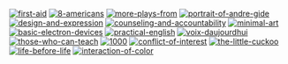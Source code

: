 [![first-aid](https://cloud.githubusercontent.com/assets/469438/16179088/31f55572-365c-11e6-8dc6-a8f5743968ca.png)](https://github.com/huphtur/Daily-Affinity-Design-Graphics/raw/master/first-aid.afdesign)
[![8-americans](https://cloud.githubusercontent.com/assets/469438/16169246/1f628226-3527-11e6-90ed-91390bb2f845.png)](https://github.com/huphtur/Daily-Affinity-Design-Graphics/raw/master/8-americans.afdesign)
[![more-plays-from](https://cloud.githubusercontent.com/assets/469438/16142450/a59ed3a2-3465-11e6-86dc-b6bd86a8b1c9.png)](https://github.com/huphtur/Daily-Affinity-Design-Graphics/raw/master/more-plays-from.afdesign)
[![portrait-of-andre-gide](https://cloud.githubusercontent.com/assets/469438/16114425/76e7cc70-33c1-11e6-82ac-06079b37751d.png)](https://github.com/huphtur/Daily-Affinity-Design-Graphics/raw/master/portrait-of-andre-gide.afdesign)
[![design-and-expression](https://cloud.githubusercontent.com/assets/469438/16069714/e8d5478c-32d0-11e6-954f-c074faaf199f.png)](https://github.com/huphtur/Daily-Affinity-Design-Graphics/raw/master/design-and-expression.afdesign)
[![counseling-and-accountability](https://cloud.githubusercontent.com/assets/469438/16034537/a792c4fc-3212-11e6-8756-31cd24731049.png)](https://github.com/huphtur/Daily-Affinity-Design-Graphics/raw/master/counseling-and-accountability.afdesign)
[![minimal-art](https://cloud.githubusercontent.com/assets/469438/16005434/8db14712-3167-11e6-9c0c-4a2a0e9f943e.png)](https://github.com/huphtur/Daily-Affinity-Design-Graphics/raw/master/minimal-art.afdesign)
[![basic-electron-devices](https://cloud.githubusercontent.com/assets/469438/15992272/4864673c-30c9-11e6-8b94-ace5bc59126e.png)](https://github.com/huphtur/Daily-Affinity-Design-Graphics/raw/master/basic-electron-devices.afdesign)
[![practical-english](https://cloud.githubusercontent.com/assets/469438/15983465/de210e78-2fa8-11e6-9b91-274c8cc6056f.png)](https://github.com/huphtur/Daily-Affinity-Design-Graphics/raw/master/practical-english.afdesign) [![voix-daujourdhui](https://cloud.githubusercontent.com/assets/469438/15956564/98af73a8-2ee9-11e6-8be5-5c1e297ea6ca.png)](https://github.com/huphtur/Daily-Affinity-Design-Graphics/raw/master/voix-daujourdhui.afdesign) [![those-who-can-teach](https://cloud.githubusercontent.com/assets/469438/15921855/d35ad652-2e24-11e6-97e9-2269196886fe.png)](https://github.com/huphtur/Daily-Affinity-Design-Graphics/raw/master/those-who-can-teach.afdesign)
[![1000](https://cloud.githubusercontent.com/assets/469438/15890354/50a287ba-2d6f-11e6-82a0-423592ac36e0.png)](https://github.com/huphtur/Daily-Affinity-Design-Graphics/raw/master/1000.afdesign)
[![conflict-of-interest](https://cloud.githubusercontent.com/assets/469438/15852873/0d56a22e-2ca3-11e6-88c2-d5e40661e65a.png)](https://github.com/huphtur/Daily-Affinity-Design-Graphics/raw/master/conflict-of-interest.afdesign)
[![the-little-cuckoo](https://cloud.githubusercontent.com/assets/469438/15818640/d60e8440-2bde-11e6-887a-e6d1fe6451e8.png)](https://github.com/huphtur/Daily-Affinity-Design-Graphics/raw/master/the-little-cuckoo.afdesign)
[![life-before-life](https://cloud.githubusercontent.com/assets/469438/15804217/c829ef6e-2b01-11e6-98bb-1761f038025f.png)](https://github.com/huphtur/Daily-Affinity-Design-Graphics/raw/master/life-before-life.afdesign) [![interaction-of-color](https://cloud.githubusercontent.com/assets/469438/15798970/22e3d3a8-2a4d-11e6-8b30-b4107a438817.png)](https://github.com/huphtur/Daily-Affinity-Design-Graphics/raw/master/interaction-of-color.afdesign)
